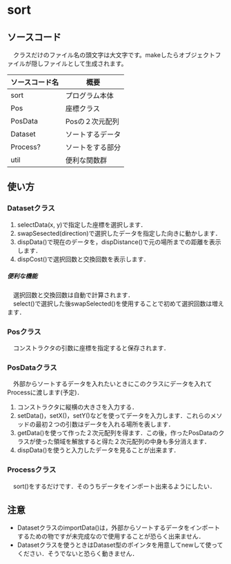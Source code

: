 # sort
##  ソースコード
　クラスだけのファイル名の頭文字は大文字です。makeしたらオブジェクトファイルが隠しファイルとして生成されます。

|ソースコード名|概要|
|:---------|----------|
|sort|プログラム本体|
|Pos|座標クラス|
|PosData|Posの２次元配列|
|Dataset|ソートするデータ|
|Process?|ソートをする部分|
|util|便利な関数群|
  
## 使い方
### Datasetクラス
1. selectData(x, y)で指定した座標を選択します．
2. swapSesected(direction)で選択したデータを指定した向きに動かします．
3. dispData()で現在のデータを，dispDistance()で元の場所までの距離を表示します．
4. dispCost()で選択回数と交換回数を表示します．

##### 便利な機能
　選択回数と交換回数は自動で計算されます．  
　select()で選択した後swapSelected()を使用することで初めて選択回数は増えます．

### Posクラス
　コンストラクタの引数に座標を指定すると保存されます．

### PosDataクラス
　外部からソートするデータを入れたいときにこのクラスにデータを入れてProcessに渡します(予定)．
1. コンストラクタに縦横の大きさを入力する．
2. setData()，setX()，setY()などを使ってデータを入力します．これらのメソッドの最初２つの引数はデータを入れる場所を表します．
3. getData()を使って作った２次元配列を得ます．この後，作ったPosDataのクラスが使った領域を解放すると得た２次元配列の中身も多分消えます．
4. dispData()を使うと入力したデータを見ることが出来ます．

### Processクラス
　sort()をするだけです．そのうちデータをインポート出来るようにしたい．

## 注意
* DatasetクラスのimportData()は，外部からソートするデータをインポートするための物ですが未完成なので使用することが恐らく出来ません．
* Datasetクラスを使うときはDataset型のポインタを用意してnewして使ってください．そうでないと恐らく動きません．
